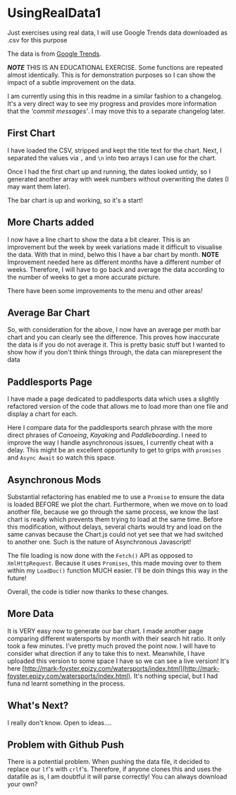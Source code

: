 # UsingRealData1
Just exercises using real data, I will use Google Trends data downloaded as .csv for this purpose

The data is from [Google Trends](https://trends.google.com/trends/explore?geo=GB&q=paddlesports). 

***NOTE*** THIS IS AN EDUCATIONAL EXERCISE. Some functions are repeated almost identically. This is for demonstration purposes so I can show the impact of a subtle improvement on the data. 

I am currently using this in this readme in a similar fashion to a changelog. It's a very direct way to see my progress and provides more information that the *'commit messages'*. I may move this to a separate changelog later.

## First Chart

I have loaded the CSV, stripped and kept the title text for the chart. Next, I separated the values via `,` and `\n` into two arrays I can use for the chart.

Once I had the first chart up and running, the dates looked untidy, so I generated another array with week numbers without overwriting the dates (I may want them later).

The bar chart is up and working, so it's a start!

## More Charts added

I now have a line chart to show the data a bit clearer. This is an improvement but the week by week variations made it difficult to visualise the data. With that in mind, belwo this I have a bar chart by month. **NOTE** Improvement needed here as different months have a different number of weeks. Therefore, I will have to go back and average the data according to the number of weeks to get a more accurate picture.

There have been some improvements to the menu and other areas!

## Average Bar Chart

So, with consideration for the above, I now have an average per moth bar chart and you can clearly see 
the difference. This proves how inaccurate the data is if you do not average it. This is pretty basic 
stuff but I wanted to show how if you don't think things through, the data can misrepresent the data

## Paddlesports Page

I have made a page dedicated to paddlesports data which uses a slightly refactored version of the code that allows me to load more than one file and display a chart for each. 

Here I compare data for the paddlesports search phrase with the more direct phrases of *Canoeing*, *Kayaking* and *Paddleboarding*. I need to improve the way I handle asynchronous issues, I currently cheat with a delay. This might be an excellent opportunity to get to grips with `promises` and `Async Await` so watch this space.

## Asynchronous Mods

Substantial refactoring has enabled me to use a `Promise` to ensure the data is loaded BEFORE we plot the chart. Furthermore, when we move on to load another file, because we go through the same process, we know the last chart is ready which prevents them trying to load at the same time. Before this modification, without delays, several charts would try and load on the same canvas because the Chart.js could not yet see that we had switched to another one. Such is the nature of Asynchronous Javascript!

The file loading is now done with the `Fetch()` API as opposed to `XmlHttpRequest`. Because it uses `Promises`, this made moving over to them within my `LoadDoc()` function MUCH easier. I'll be doin things this way in the future!

Overall, the code is tidier now thanks to these changes.

## More Data

It is VERY easy now to generate our bar chart. I made another page comparing different watersports by month with their search hit ratio. It only took a few minutes. I've pretty much proved the point now. I will have to consider what direction if any to take this to next. Meanwhile, I have uploaded this version to some space I have so we can see a live version! It's here [http://mark-foyster.epizy.com/watersports/index.html](http://mark-foyster.epizy.com/watersports/index.html). It's nothing special, but I had funa nd learnt something in the process.

## What's Next?

I really don't know. Open to ideas....


## Problem with Github Push

There is a potential problem. When pushing the data file, it decided to replace our `lf`'s with `crlf`'s. Therefore, if anyone clones this and uses the datafile as is, I am doubtful it will parse correctly! You can always download your own?  
